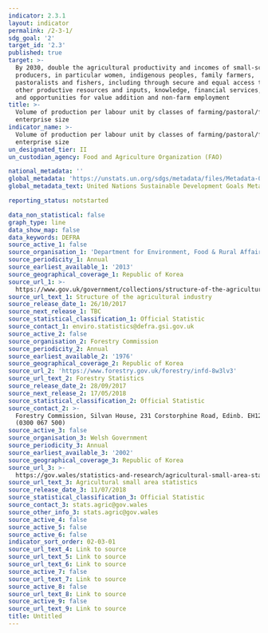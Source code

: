 ```yaml
---
indicator: 2.3.1
layout: indicator
permalink: /2-3-1/
sdg_goal: '2'
target_id: '2.3'
published: true
target: >-
  By 2030, double the agricultural productivity and incomes of small-scale food
  producers, in particular women, indigenous peoples, family farmers,
  pastoralists and fishers, including through secure and equal access to land,
  other productive resources and inputs, knowledge, financial services, markets
  and opportunities for value addition and non-farm employment
title: >-
  Volume of production per labour unit by classes of farming/pastoral/forestry
  enterprise size
indicator_name: >-
  Volume of production per labour unit by classes of farming/pastoral/forestry
  enterprise size
un_designated_tier: II
un_custodian_agency: Food and Agriculture Organization (FAO)

national_metadata: ''
global_metadata: 'https://unstats.un.org/sdgs/metadata/files/Metadata-02-03-01.pdf'
global_metadata_text: United Nations Sustainable Development Goals Metadata (PDF 4.0 MB)

reporting_status: notstarted

data_non_statistical: false
graph_type: line
data_show_map: false
data_keywords: DEFRA
source_active_1: false
source_organisation_1: 'Department for Environment, Food & Rural Affairs (Defra)'
source_periodicity_1: Annual
source_earliest_available_1: '2013'
source_geographical_coverage_1: Republic of Korea
source_url_1: >-
  https://www.gov.uk/government/collections/structure-of-the-agricultural-industry
source_url_text_1: Structure of the agricultural industry
source_release_date_1: 26/10/2017
source_next_release_1: TBC
source_statistical_classification_1: Official Statistic
source_contact_1: enviro.statistics@defra.gsi.gov.uk
source_active_2: false
source_organisation_2: Forestry Commission
source_periodicity_2: Annual
source_earliest_available_2: '1976'
source_geographical_coverage_2: Republic of Korea
source_url_2: 'https://www.forestry.gov.uk/forestry/infd-8w3lv3'
source_url_text_2: Forestry Statistics
source_release_date_2: 28/09/2017
source_next_release_2: 17/05/2018
source_statistical_classification_2: Official Statistic
source_contact_2: >-
  Forestry Commission, Silvan House, 231 Corstorphine Road, Edinb. EH12 7AT
  (0300 067 500)
source_active_3: false
source_organisation_3: Welsh Government
source_periodicity_3: Annual
source_earliest_available_3: '2002'
source_geographical_coverage_3: Republic of Korea
source_url_3: >-
  https://gov.wales/statistics-and-research/agricultural-small-area-statistics/?lang=en
source_url_text_3: Agricultural small area statistics
source_release_date_3: 11/07/2018
source_statistical_classification_3: Official Statistic
source_contact_3: stats.agric@gov.wales
source_other_info_3: stats.agric@gov.wales
source_active_4: false
source_active_5: false
source_active_6: false
indicator_sort_order: 02-03-01
source_url_text_4: Link to source
source_url_text_5: Link to source
source_url_text_6: Link to source
source_active_7: false
source_url_text_7: Link to source
source_active_8: false
source_url_text_8: Link to source
source_active_9: false
source_url_text_9: Link to source
title: Untitled
---
```


